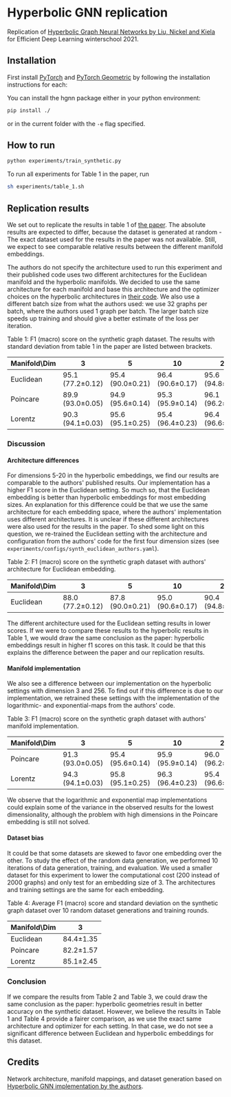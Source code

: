 # Hyperbolic GNN replication

Replication of [Hyperbolic Graph Neural Networks by Liu, Nickel and Kiela](https://arxiv.org/pdf/1910.12892.pdf) for Efficient Deep Learning winterschool 2021.

## Installation
First install [PyTorch](https://pytorch.org) and [PyTorch Geometric](https://pytorch-geometric.readthedocs.io/en/latest/notes/installation.html) by following the installation instructions for each:

You can install the hgnn package either in your python environment:
```bash
pip install ./
```
or in the current folder with the `-e` flag specified.

## How to run
```bash
python experiments/train_synthetic.py
```
To run all experiments for Table 1 in the paper, run
```bash
sh experiments/table_1.sh
```

## Replication results
We set out to replicate the results in table 1 of [the paper](https://arxiv.org/pdf/1910.12892.pdf). The absolute results are expected to differ, because the dataset is generated at random - The exact dataset used for the results in the paper was not available. Still, we expect to see comparable relative results between the different manifold embeddings.

The authors do not specify the architecture used to run this experiment and their published code uses two different architectures for the Euclidean manifold and the hyperbolic manifolds. We decided to use the same architecture for each manifold and base this architecture and the optimizer choices on the hyperbolic architectures in [their code](https://github.com/facebookresearch/hgnn/blob/master/params/SyntheticHyperbolicParams.py). We also use a different batch size from what the authors used: we use 32 graphs per batch, where the authors used 1 graph per batch. The larger batch size speeds up training and should give a better estimate of the loss per iteration.

Table 1: F1 (macro) score on the synthetic graph dataset. The results with standard deviation from table 1 in the paper are listed between brackets.

| Manifold\Dim | 3                | 5                | 10               | 20               | 256              |
|--------------|------------------|------------------|------------------|------------------|------------------|
| Euclidean    | 95.1 (77.2±0.12) | 95.4 (90.0±0.21) | 96.4 (90.6±0.17) | 95.6 (94.8±0.25) | 95.8 (95.3±0.17) |
| Poincare     | 89.9 (93.0±0.05) | 94.9 (95.6±0.14) | 95.3 (95.9±0.14) | 96.1 (96.2±0.06) | 46.3 (93.7±0.05) |
| Lorentz      | 90.3 (94.1±0.03) | 95.6 (95.1±0.25) | 95.4 (96.4±0.23) | 96.4 (96.6±0.22) | 95.8 (95.3±0.28) |

### Discussion
#### Architecture differences
For dimensions 5-20 in the hyperbolic embeddings, we find our results are comparable to the authors' published results. Our implementation has a higher F1 score in the Euclidean setting. So much so, that the Euclidean embedding is better than hyperbolic embeddings for most embedding sizes. An explanation for this difference could be that we use the same architecture for each embedding space, where the authors' implementation uses different architectures. It is unclear if these different architectures were also used for the results in the paper. To shed some light on this question, we re-trained the Euclidean setting with the architecture and configuration from the authors' code for the first four dimension sizes (see `experiments/configs/synth_euclidean_authors.yaml`).

Table 2: F1 (macro) score on the synthetic graph dataset with authors' architecture for Euclidean embedding.

| Manifold\Dim | 3                | 5                | 10               | 20               | 
|--------------|------------------|------------------|------------------|------------------|
| Euclidean    | 88.0 (77.2±0.12) | 87.8 (90.0±0.21) | 95.0 (90.6±0.17) | 90.4 (94.8±0.25) |

The different architecture used for the Euclidean setting results in lower scores. If we were to compare these results to the hyperbolic results in Table 1, we would draw the same conclusion as the paper: hyperbolic embeddings result in higher f1 scores on this task. It could be that this explains the difference between the paper and our replication results.

#### Manifold implementation
We also see a difference between our implementation on the hyperbolic settings with dimension 3 and 256. To find out if this difference is due to our implementation, we retrained these settings with the implementation of the logarithmic- and exponential-maps from the authors' code.

Table 3: F1 (macro) score on the synthetic graph dataset with authors' manifold implementation.

| Manifold\Dim | 3                | 5                | 10               | 20               | 256              |
|--------------|------------------|------------------|------------------|------------------|------------------|
| Poincare     | 91.3 (93.0±0.05) | 95.4 (95.6±0.14) | 95.9 (95.9±0.14) | 96.0 (96.2±0.06) | 65.6 (93.7±0.05) |
| Lorentz      | 94.3 (94.1±0.03) | 95.8 (95.1±0.25) | 96.3 (96.4±0.23) | 95.4 (96.6±0.22) | 94.8 (95.3±0.28) |

We observe that the logarithmic and exponential map implementations could explain some of the variance in the observed results for the lowest dimensionality, although the problem with high dimensions in the Poincare embedding is still not solved.

#### Dataset bias
It could be that some datasets are skewed to favor one embedding over the other. To study the effect of the random data generation, we performed 10 iterations of data generation, training, and evaluation. We used a smaller dataset for this experiment to lower the computational cost (200 instead of 2000 graphs) and only test for an embedding size of 3. The architectures and training settings are the same for each embedding.

Table 4: Average F1 (macro) score and standard deviation on the synthetic graph dataset over 10 random dataset generations and training rounds.

| Manifold\Dim | 3         |
|--------------|-----------|
| Euclidean    | 84.4±1.35 |
| Poincare     | 82.2±1.57 |
| Lorentz      | 85.1±2.45 |

### Conclusion

If we compare the results from Table 2 and Table 3, we could draw the same conclusion as the paper: hyperbolic geometries result in better accuracy on the synthetic dataset. However, we believe the results in Table 1 and Table 4 provide a fairer comparison, as we use the exact same architecture and optimizer for each setting. In that case, we do not see a significant difference between Euclidean and hyperbolic embeddings for this dataset.

## Credits
Network architecture, manifold mappings, and dataset generation based on [Hyperbolic GNN implementation by the authors](https://github.com/facebookresearch/hgnn).
